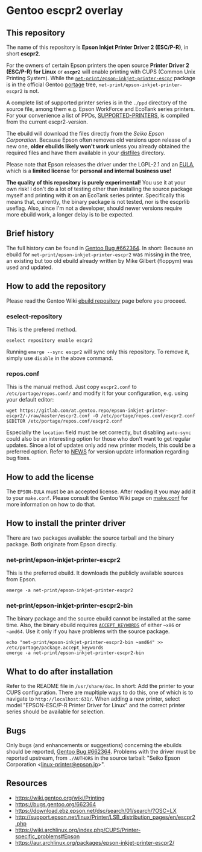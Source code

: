 Gentoo escpr2 overlay
=====================

This repository
---------------

The name of this repository is **Epson Inkjet Printer Driver 2 (ESC/P-R)**, in short **escpr2**.

For the owners of certain Epson printers the open source **Printer Driver 2 (ESC/P-R) for Linux** or **`escpr2`** will enable printing with CUPS (Common Unix Printing System). While the [`net-print/epson-inkjet-printer-escpr`](https://packages.gentoo.org/packages/net-print/epson-inkjet-printer-escpr) package is in the official Gentoo [portage](https://wiki.gentoo.org/wiki/Portage) tree, `net-print/epson-inkjet-printer-escpr2` is not.

A complete list of supported printer series is in the `./ppd` directory of the source file, among them e.g. Epson WorkForce and EcoTank series printers. For your convenience a list of PPDs, [SUPPORTED-PRINTERS](SUPPORTED-PRINTERS), is compiled from the current escpr2-version.

The ebuild will download the files directly from the *Seiko Epson Corporation*. Because Epson often removes old versions upon release of a new one, **older ebuilds likely won't work** unless you already obtained the required files and have them available in your [distfiles](https://wiki.gentoo.org/wiki/DISTDIR) directory.

Please note that Epson releases the driver under the LGPL-2.1 and an [EULA](licenses/EPSON-EULA), which is a **limited license** for **personal and internal business use!**

**The quality of this repository is purely experimental!** You use it at your own risk! I don't do a lot of testing other than installing the source package myself and printing with it on an EcoTank series printer. Specifically this means that, currently, the binary package is not tested, nor is the escprlib useflag. Also, since I'm not a developer, should newer versions require more ebuild work, a longer delay is to be expected.

Brief history
-------------

The full history can be found in [Gentoo Bug #662364](https://bugs.gentoo.org/662364). In short: Because an ebuild for `net-print/epson-inkjet-printer-escpr2` was missing in the tree, an existing but too old ebuild already written by Mike Gilbert (floppym) was used and updated.

How to add the repository
-------------------------

Please read the Gentoo Wiki [ebuild repository](https://wiki.gentoo.org/wiki/Ebuild_repository) page before you proceed.

### eselect-repository

This is the prefered method.

    eselect repository enable escpr2

Running `emerge --sync escpr2` will sync only this repository. To remove it, simply use `disable` in the above command.

### repos.conf

This is the manual method. Just copy `escpr2.conf` to `/etc/portage/repos.conf/` and modify it for your configuration, e.g. using your default editor:

    wget https://gitlab.com/at.gentoo.repo/epson-inkjet-printer-escpr2/-/raw/master/escpr2.conf -O /etc/portage/repos.conf/escpr2.conf
    $EDITOR /etc/portage/repos.conf/escpr2.conf

Especially the `location` field must be set correctly, but disabling `auto-sync` could also be an interesting option for those who don't want to get regular updates. Since a lot of updates only add new printer models, this could be a preferred option. Refer to [NEWS](NEWS) for version update information regarding bug fixes.

How to add the license
----------------------

The `EPSON-EULA` must be an accepted license. After reading it you may add it to your `make.conf`. Please consult the Gentoo Wiki page on [make.conf](https://wiki.gentoo.org/wiki//etc/portage/make.conf#ACCEPT_LICENSE) for more information on how to do that.

How to install the printer driver
---------------------------------

There are two packages available: the source tarball and the binary package. Both originate from Epson directly.

### net-print/epson-inkjet-printer-escpr2

This is the preferred ebuild. It downloads the publicly available sources from Epson.

    emerge -a net-print/epson-inkjet-printer-escpr2

### net-print/epson-inkjet-printer-escpr2-bin

The binary package and the source ebuild cannot be installed at the same time. Also, the binary ebuild requires [`ACCEPT_KEYWORDS`](https://wiki.gentoo.org/wiki/ACCEPT_KEYWORDS) of either `~x86` or `~amd64`. Use it only if you have problems with the source package.

    echo "net-print/epson-inkjet-printer-escpr2-bin ~amd64" >> /etc/portage/package.accept_keywords
    emerge -a net-print/epson-inkjet-printer-escpr2-bin

What to do after installation
-----------------------------

Refer to the README file in `/usr/share/doc`. In short: Add the printer to your CUPS configuration. There are mupltiple ways to do this, one of which is to navigate to ``http://localhost:631/``. When adding a new printer, select model "EPSON-ESC/P-R Printer Driver for Linux" and the correct printer series should be available for selection.

Bugs
----

Only bugs (and enhancements or suggestions) concerning the ebuilds should be reported, [Gentoo Bug #662364](https://bugs.gentoo.org/662364). Problems with the driver must be reported upstream, from `./AUTHORS` in the source tarball: "Seiko Epson Corporation <<linux-printer@epson.jp>>".

Resources
---------

- <https://wiki.gentoo.org/wiki/Printing>
- <https://bugs.gentoo.org/662364>
- <https://download.ebz.epson.net/dsc/search/01/search/?OSC=LX>
- <http://support.epson.net/linux/Printer/LSB_distribution_pages/en/escpr2.php>
- <https://wiki.archlinux.org/index.php/CUPS/Printer-specific_problems#Epson>
- <https://aur.archlinux.org/packages/epson-inkjet-printer-escpr2/>
